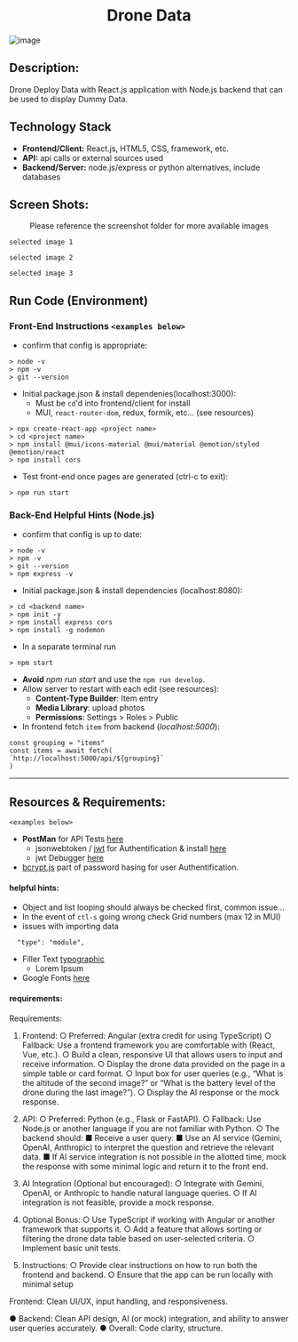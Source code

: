 <h1 align="center">Drone Data</h1>

![image](https://github.com/user-attachments/assets/bf19ad54-efc4-4cc2-b20a-25a60662cf80)

## Description:
Drone Deploy Data with React.js application with Node.js backend that can be used to display Dummy Data. 

## Technology Stack
- **Frontend/Client:** React.js, HTML5, CSS, framework, etc.
- **API:** api calls or external sources used
- **Backend/Server:** node.js/express or python alternatives, include databases

## Screen Shots:
<p align="center">Please reference the screenshot folder for more available images</p>

`selected image 1`

`selected image 2`

`selected image 3`

## Run Code (Environment)

### Front-End Instructions `<examples below>`
- confirm that config is appropriate:
```
> node -v
> npm -v
> git --version
```

- Initial package.json & install dependenies(localhost:3000):
    - Must be `cd`'d into frontend/client for install
    - MUI, `react-router-dom`, redux, formik, etc... (see resources)
```
> npx create-react-app <project name>
> cd <project name>
> npm install @mui/icons-material @mui/material @emotion/styled @emotion/react
> npm install cors
```
- Test front-end once pages are generated (ctrl-c to exit):
```
> npm run start
```

### Back-End Helpful Hints (Node.js)
- confirm that config is up to date:

```
> node -v
> npm -v
> git --version
> npm express -v 
```

- Initial package.json & install dependencies (localhost:8080):
```
> cd <backend name>
> npm init -y
> npm install express cors
> npm install -g nodemon
```

- In a separate terminal run
```
> npm start
```

- **Avoid** *npm run start* and use the `npm run develop`. 
- Allow server to restart with each edit (see resources): 
    - **Content-Type Builder**: Item entry
    - **Media Library**: upload photos
    - **Permissions**: Settings > Roles > Public 
- In frontend fetch `item` from backend (*localhost:5000*):
```
const grouping = "items"
const items = await fetch(
`http://localhost:5000/api/${grouping}`
)
```
<!-- --------------------------
### Deployment -->

--------------------------
## Resources & Requirements:


`<examples below>`
- **PostMan** for API Tests [here](https://www.postman.com/)
    - jsonwebtoken / [jwt](https://jwt.io/) for Authentification & install [here](https://www.npmjs.com/package/jsonwebtoken)
    - jwt Debugger [here](https://jwt.io/#debugger-io)
- [bcrypt.js](https://www.npmjs.com/package/bcryptjs) part of password hasing for user Authentification. 


#### **helpful hints:** 
- Object and list looping should always be checked first, common issue...
- In the event of `ctl-s` going wrong check Grid numbers (max 12 in MUI)
- issues with importing data
```
  "type": "module",
  ```

- Filler Text [typographic](https://generator.lorem-ipsum.info/)
    - Lorem Ipsum 
- Google Fonts [here](https://fonts.google.com/)

#### **requirements:** 
Requirements:
1. Frontend:
○ Preferred: Angular (extra credit for using TypeScript)
○ Fallback: Use a frontend framework you are comfortable with (React, Vue, etc.).
○ Build a clean, responsive UI that allows users to input and receive information.
○ Display the drone data provided on the page in a simple table or card format.
○ Input box for user queries (e.g., “What is the altitude of the second image?” or
“What is the battery level of the drone during the last image?”).
○ Display the AI response or the mock response.
2. API:
○ Preferred: Python (e.g., Flask or FastAPI).
○ Fallback: Use Node.js or another language if you are not familiar with Python.
○ The backend should:
■ Receive a user query.
■ Use an AI service (Gemini, OpenAI, Anthropic) to interpret the question
and retrieve the relevant data.
■ If AI service integration is not possible in the allotted time, mock the
response with some minimal logic and return it to the front end.

3. AI Integration (Optional but encouraged):
○ Integrate with Gemini, OpenAI, or Anthropic to handle natural language
queries.
○ If AI integration is not feasible, provide a mock response.
4. Optional Bonus:
○ Use TypeScript if working with Angular or another framework that supports it.
○ Add a feature that allows sorting or filtering the drone data table based on
user-selected criteria.
○ Implement basic unit tests.
5. Instructions:
○ Provide clear instructions on how to run both the frontend and backend.
○ Ensure that the app can be run locally with minimal setup

Frontend: Clean UI/UX, input handling, and responsiveness.

● Backend: Clean API design, AI (or mock) integration, and ability to answer user queries
accurately.
● Overall: Code clarity, structure.


<!-- 
### TODO stx: 
Future Structure (stx):
- Table to display Data from Front End or Cards? 
- Fetch all the data from the backend on the front end?
- Filtering method for it?
- Example would be ALL Data? 
-->
